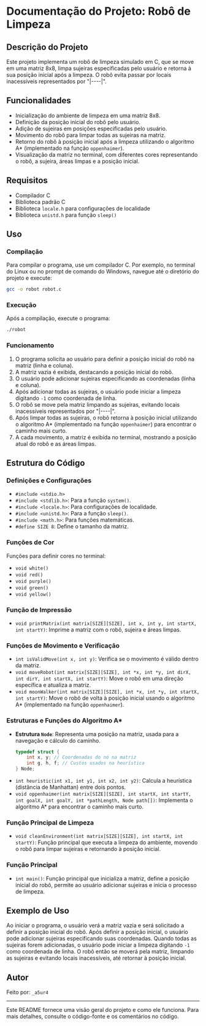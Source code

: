 # Documentação do Projeto: Robô de Limpeza

## Descrição do Projeto

Este projeto implementa um robô de limpeza simulado em C, que se move em uma matriz 8x8, limpa sujeiras especificadas pelo usuário e retorna à sua posição inicial após a limpeza. O robô evita passar por locais inacessíveis representados por "|----|".

## Funcionalidades

- Inicialização do ambiente de limpeza em uma matriz 8x8.
- Definição da posição inicial do robô pelo usuário.
- Adição de sujeiras em posições especificadas pelo usuário.
- Movimento do robô para limpar todas as sujeiras na matriz.
- Retorno do robô à posição inicial após a limpeza utilizando o algoritmo A* (implementado na função `oppenhaimer`).
- Visualização da matriz no terminal, com diferentes cores representando o robô, a sujeira, áreas limpas e a posição inicial.

## Requisitos

- Compilador C
- Biblioteca padrão C
- Biblioteca `locale.h` para configurações de localidade
- Biblioteca `unistd.h` para função `sleep()`

## Uso

### Compilação

Para compilar o programa, use um compilador C. Por exemplo, no terminal do Linux ou no prompt de comando do Windows, navegue até o diretório do projeto e execute:

```sh
gcc -o robot robot.c
```

### Execução

Após a compilação, execute o programa:

```sh
./robot
```

### Funcionamento

1. O programa solicita ao usuário para definir a posição inicial do robô na matriz (linha e coluna).
2. A matriz vazia é exibida, destacando a posição inicial do robô.
3. O usuário pode adicionar sujeiras especificando as coordenadas (linha e coluna).
4. Após adicionar todas as sujeiras, o usuário pode iniciar a limpeza digitando `-1` como coordenada de linha.
5. O robô se move pela matriz limpando as sujeiras, evitando locais inacessíveis representados por "|----|".
6. Após limpar todas as sujeiras, o robô retorna à posição inicial utilizando o algoritmo A* (implementado na função `oppenhaimer`) para encontrar o caminho mais curto.
7. A cada movimento, a matriz é exibida no terminal, mostrando a posição atual do robô e as áreas limpas.

## Estrutura do Código

### Definições e Configurações

- `#include <stdio.h>`
- `#include <stdlib.h>`: Para a função `system()`.
- `#include <locale.h>`: Para configurações de localidade.
- `#include <unistd.h>`: Para a função `sleep()`.
- `#include <math.h>`: Para funções matemáticas.
- `#define SIZE 8`: Define o tamanho da matriz.

### Funções de Cor

Funções para definir cores no terminal:

- `void white()`
- `void red()`
- `void purple()`
- `void green()`
- `void yellow()`

### Função de Impressão

- `void printMatrix(int matrix[SIZE][SIZE], int x, int y, int startX, int startY)`: Imprime a matriz com o robô, sujeira e áreas limpas.

### Funções de Movimento e Verificação

- `int isValidMove(int x, int y)`: Verifica se o movimento é válido dentro da matriz.
- `void moveRobot(int matrix[SIZE][SIZE], int *x, int *y, int dirX, int dirY, int startX, int startY)`: Move o robô em uma direção específica e atualiza a matriz.
- `void moonWalker(int matrix[SIZE][SIZE], int *x, int *y, int startX, int startY)`: Move o robô de volta à posição inicial usando o algoritmo A* (implementado na função `oppenhaimer`).

### Estruturas e Funções do Algoritmo A*

- **Estrutura `Node`**: Representa uma posição na matriz, usada para a navegação e cálculo do caminho.
  ```c
  typedef struct {
      int x, y; // Coordenadas do nó na matriz
      int g, h, f; // Custos usados na heurística
  } Node;
  ```
- `int heuristic(int x1, int y1, int x2, int y2)`: Calcula a heurística (distância de Manhattan) entre dois pontos.
- `void oppenhaimer(int matrix[SIZE][SIZE], int startX, int startY, int goalX, int goalY, int *pathLength, Node path[])`: Implementa o algoritmo A* para encontrar o caminho mais curto.

### Função Principal de Limpeza

- `void cleanEnvironment(int matrix[SIZE][SIZE], int startX, int startY)`: Função principal que executa a limpeza do ambiente, movendo o robô para limpar sujeiras e retornando à posição inicial.

### Função Principal

- `int main()`: Função principal que inicializa a matriz, define a posição inicial do robô, permite ao usuário adicionar sujeiras e inicia o processo de limpeza.

## Exemplo de Uso

Ao iniciar o programa, o usuário verá a matriz vazia e será solicitado a definir a posição inicial do robô. Após definir a posição inicial, o usuário pode adicionar sujeiras especificando suas coordenadas. Quando todas as sujeiras forem adicionadas, o usuário pode iniciar a limpeza digitando `-1` como coordenada de linha. O robô então se moverá pela matriz, limpando as sujeiras e evitando locais inacessíveis, até retornar à posição inicial.

## Autor

Feito por: `_a5ur4`

---

Este README fornece uma visão geral do projeto e como ele funciona. Para mais detalhes, consulte o código-fonte e os comentários no código.